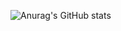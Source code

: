 ![Anurag's GitHub stats](https://github-readme-stats.vercel.app/api?username=gustavo-iha&show_icons=true&theme=tokyonight)
